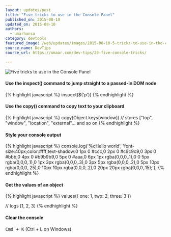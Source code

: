 ```yaml
---
layout: updates/post
title: "Five tricks to use in the Console Panel"
published_on: 2015-08-10
updated_on: 2015-08-10
authors:
  - umarhansa
category: devtools
featured_image: /web/updates/images/2015-08-10-5-tricks-to-use-in-the-console-panel/five-console-tricks.gif
source_name: DevTips
source_url: https://umaar.com/dev-tips/29-five-console-tricks/

---
```

<img src="/web/updates/images/2015-08-10-5-tricks-to-use-in-the-console-panel/five-console-tricks.gif" alt="Five tricks to use in the Console Panel">

#### Use the inspect() command to jump straight to a passed-in DOM node

{% highlight javascript %}
inspect($('p'))
{% endhighlight %}

#### Use the copy() command to copy text to your clipboard

{% highlight javascript %}
copy(Object.keys(window))
// stores ["top", "window", "location", "external"... and so on
{% endhighlight %}

#### Style your console output

{% highlight javascript %}
console.log('%cHello world', 'font-size:40px;color:#fff;text-shadow:0 1px 0 #ccc,0 2px 0 #c9c9c9,0 3px 0 #bbb,0 4px 0 #b9b9b9,0 5px 0 #aaa,0 6px 1px rgba(0,0,0,.1),0 0 5px rgba(0,0,0,.1),0 1px 3px rgba(0,0,0,.3),0 3px 5px rgba(0,0,0,.2),0 5px 10px rgba(0,0,0,.25),0 10px 10px rgba(0,0,0,.2),0 20px 20px rgba(0,0,0,.15);');
{% endhighlight %}

#### Get the values of an object

{% highlight javascript %}
values({
    one: 1,
    two: 2,
    three: 3
})

// logs [1, 2, 3]
{% endhighlight %}

#### Clear the console

<kbd class="kbd">Cmd + K</kbd> (Ctrl + L on Windows)
